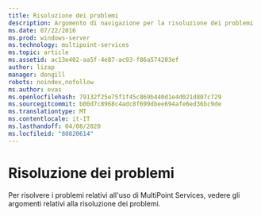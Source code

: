 ```yaml
---
title: Risoluzione dei problemi
description: Argomento di navigazione per la risoluzione dei problemi
ms.date: 07/22/2016
ms.prod: windows-server
ms.technology: multipoint-services
ms.topic: article
ms.assetid: ac13e402-aa5f-4e87-ac93-f86a574203ef
author: lizap
manager: dongill
robots: noindex,nofollow
ms.author: evas
ms.openlocfilehash: 79132f25e75f1f45c869b440d1e4d021d807c729
ms.sourcegitcommit: b00d7c8968c4adc8f699dbee694afe6ed36bc9de
ms.translationtype: MT
ms.contentlocale: it-IT
ms.lasthandoff: 04/08/2020
ms.locfileid: "80820614"
---
```

# <a name="troubleshooting"></a>Risoluzione dei problemi
Per risolvere i problemi relativi all'uso di MultiPoint Services, vedere gli argomenti relativi alla risoluzione dei problemi.  